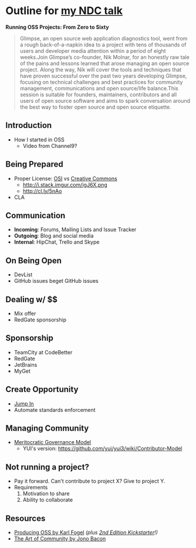 Outline for [my NDC talk](http://ndcoslo.oktaset.com/t-8116)
========

**Running OSS Projects: From Zero to Sixty**
> Glimpse, an open source web application diagnostics tool, went from a rough back-of-a-napkin idea to a project with tens of thousands of users and developer media attention within a period of eight weeks.Join Glimpse’s co-founder, Nik Molnar, for an honestly raw tale of the pains and lessons learned that arose managing an open source project. Along the way, Nik will cover the tools and techniques that have proven successful over the past two years developing Glimpse, focusing on technical challenges and best practices for community management, communications and open source/life balance.This session is suitable for founders, maintainers, contributors and all users of open source software and aims to spark conversation around the best way to foster open source and open source etiquette.

## Introduction
- How I started in OSS
  - Video from Channel9?

## Being Prepared
- Proper License: [OSI](http://opensource.org/) vs [Creative Commons](http://creativecommons.org/)
  - http://i.stack.imgur.com/igJ6X.png
  - http://cl.ly/5nAo
- CLA

## Communication
- **Incoming**: Forums, Mailing Lists and Issue Tracker
- **Outgoing**: Blog and social media
- **Internal**: HipChat, Trello and Skype

## On Being Open
- DevList
- GitHub issues beget GitHub issues

## Dealing w/ $$
- Mix offer
- RedGate sponsorship

## Sponsorship
- TeamCity at CodeBetter
- RedGate
- JetBrains
- MyGet

## Create Opportunity
- [Jump In](http://nikcodes.com/2013/05/10/new-contributor-jump-in/)
- Automate standards enforcement 

## Managing Community
- [Meritocratic Governance Model](http://www.oss-watch.ac.uk/resources/meritocraticGovernanceModel)
  - YUI's version: https://github.com/yui/yui3/wiki/Contributor-Model

## Not running a project?
- Pay it forward. Can't contribute to project X? Give to project Y.
- Requirements
  1. Motivation to share
  2. Ability to collaborate

## Resources
- [Producing OSS by Karl Fogel](http://producingoss.com/) *(plus [2nd Edition Kickstarter](http://www.kickstarter.com/projects/kfogel/updating-producing-open-source-software-for-2nd-ed)!)*
- [The Art of Community by Jono Bacon](http://www.artofcommunityonline.org/)

